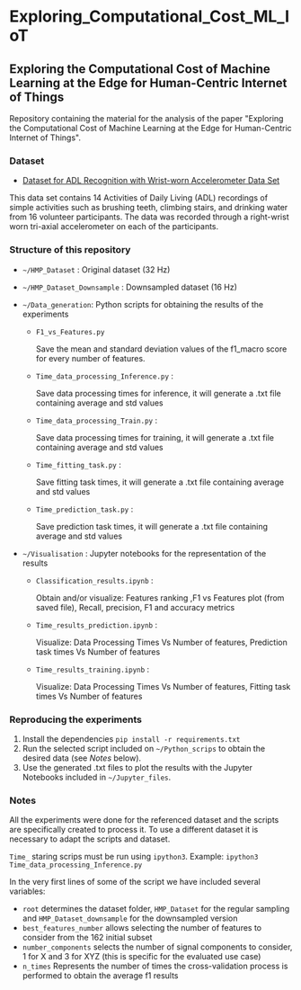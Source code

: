 # Exploring_Computational_Cost_ML_IoT

## Exploring the Computational Cost of Machine Learning at the Edge for Human-Centric Internet of Things

Repository containing the material for the analysis of the paper "Exploring the Computational Cost of Machine Learning at the Edge for Human-Centric Internet of Things".

### Dataset
* [Dataset for ADL Recognition with Wrist-worn Accelerometer Data Set ](https://archive.ics.uci.edu/ml/datasets/Dataset+for+ADL+Recognition+with+Wrist-worn+Accelerometer)

This data set contains 14 Activities of Daily Living (ADL) recordings of simple activities such as brushing teeth, climbing stairs, and drinking water from 16 volunteer participants. The data was recorded through a right-wrist worn tri-axial accelerometer on each of the participants.

### Structure of this repository

* `~/HMP_Dataset`    : Original dataset (32 Hz)
* `~/HMP_Dataset_Downsample`  : Downsampled dataset (16 Hz)
* `~/Data_generation`: Python scripts for obtaining the results of the experiments
    * `F1_vs_Features.py`   

         Save the mean and standard deviation values of the f1_macro score for every number of features.
    * `Time_data_processing_Inference.py` :  
  
         Save data processing times for inference, it will generate a .txt file containing average and std values 
    * `Time_data_processing_Train.py` : 
  
         Save data processing times for training, it will generate a .txt file containing average and std values 
    * `Time_fitting_task.py` : 
  
         Save fitting task times, it will generate a .txt file containing average and std values 
    * `Time_prediction_task.py` : 
  
         Save prediction task times, it will generate a .txt file containing average and std values 

* `~/Visualisation`  : Jupyter notebooks for the representation of the results
    * `Classification_results.ipynb` : 

        Obtain and/or visualize: Features ranking ,F1 vs Features plot (from saved file), Recall, precision, F1 and accuracy metrics 
    * `Time_results_prediction.ipynb` :   
 
        Visualize: Data Processing Times Vs Number of features, Prediction task times Vs Number of features   
    * `Time_results_training.ipynb` :  

        Visualize: Data Processing Times Vs Number of features, Fitting task times Vs Number of features   

### Reproducing the experiments

1. Install the dependencies `pip install -r requirements.txt`
2. Run the selected script included on `~/Python_scrips` to obtain the desired data (see *Notes* below). 
3. Use the generated .txt files to plot the results with the Jupyter Notebooks included in `~/Jupyter_files`.



### Notes

All the experiments were done for the referenced dataset and the scripts are specifically created to process it. To use a different dataset it is necessary to adapt the scripts and dataset. 

`Time_` staring scrips must be run using `ipython3`. Example: `ipython3 Time_data_processing_Inference.py` 


In the very first lines of some of the script we have included several variables:

* `root` determines the dataset folder, `HMP_Dataset` for the regular sampling and `HMP_Dataset_downsample` for the downsampled version
* `best_features_number` allows selecting the number of features to consider from the 162 initial subset
* `number_components` selects the number of signal components to consider, 1 for X and 3 for XYZ (this is specific for the evaluated use case)
* `n_times` Represents the number of times the cross-validation process is performed to obtain the average f1 results
